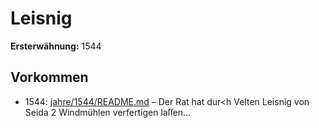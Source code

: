 # Leisnig

**Ersterwähnung:** 1544

## Vorkommen
- 1544: [jahre/1544/README.md](../jahre/1544/README.md) – Der Rat hat dur<h Velten Leisnig von Seida 2
Windmühlen verfertigen laſſen...
